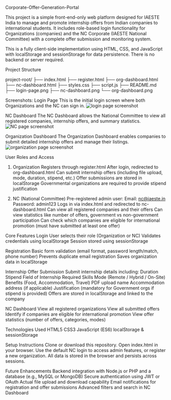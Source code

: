 Corporate-Offer-Generation-Portal

This project is a simple front-end-only web platform designed for IAESTE India to manage and promote internship offers from Indian companies to international students. It includes role-based login functionality for Organizations (companies) and the NC Corporate (IAESTE National Committee) with a complete offer submission and monitoring system.

This is a fully client-side implementation using HTML, CSS, and JavaScript with localStorage and sessionStorage for data persistence. There is no backend or server required.

Project Structure

  project-root/
  ├── index.html
  ├── register.html
  ├── org-dashboard.html
  ├── nc-dashboard.html
  ├── styles.css
  ├── script.js
  ├── README.md
  ├── login-page.png
  ├── nc-dashboard.png
  └── org-dashboard.png

Screenshots:
Login Page
This is the initial login screen where both Organizations and the NC can sign in.
![login page screenshot ](https://github.com/user-attachments/assets/422fb144-2d28-4aae-94a4-7180d04baea9)

NC Dashboard
The NC Dashboard allows the National Committee to view all registered companies, internship offers, and summary statistics.
![NC page screenshot ](https://github.com/user-attachments/assets/2a6c5048-ae4c-429e-9332-17bf5d9c2e1f)

Organization Dashboard
The Organization Dashboard enables companies to submit detailed internship offers and manage their listings.
![organization page screenshot ](https://github.com/user-attachments/assets/96cfbdf6-c11e-427c-8a10-7b1e05f2a4df)


User Roles and Access
1. Organization
  Registers through register.html
  After login, redirected to org-dashboard.html
  Can submit internship offers (including file upload, mode, duration, stipend, etc.)
  Offer submissions are stored in localStorage
  Governmental organizations are required to provide stipend justification

2. NC (National Committee)
  Pre-registered admin user:
  Email: nc@iaeste.in
  Password: admin123
  Logs in via index.html and redirected to nc-dashboard.html
  Can view all registered companies and their offers
  Can view statistics like number of offers, government vs non-government participation
  Can check which companies are eligible for international promotion (must have submitted at least one offer)

Core Features
  Login
  User selects their role (Organization or NC)
  Validates credentials using localStorage
  Session stored using sessionStorage

Registration
  Basic form validation (email format, password length/match, phone number)
  Prevents duplicate email registration
  Saves organization data in localStorage

Internship Offer Submission
Submit internship details including:
  Duration
  Stipend
  Field of Internship
  Required Skills
  Mode (Remote / Hybrid / On-Site)
  Benefits (Food, Accommodation, Travel)
  PDF upload name
  Accommodation address (if applicable)
  Justification (mandatory for Government orgs if stipend is provided)
Offers are stored in localStorage and linked to the company

NC Dashboard
  View all registered organizations
  View all submitted offers
  Identify if companies are eligible for international promotion
  View offer statistics (number of offers, categories, modes)

Technologies Used
  HTML5
  CSS3
  JavaScript (ES6)
  localStorage & sessionStorage

Setup Instructions
  Clone or download this repository.
  Open index.html in your browser.
  Use the default NC login to access admin features, or register a new organization.
  All data is stored in the browser and persists across sessions.

Future Enhancements 
  Backend integration with Node.js or PHP and a database (e.g., MySQL or MongoDB)
  Secure authentication using JWT or OAuth
  Actual file upload and download capability
  Email notifications for registration and offer submissions
  Advanced filters and search in NC Dashboard

